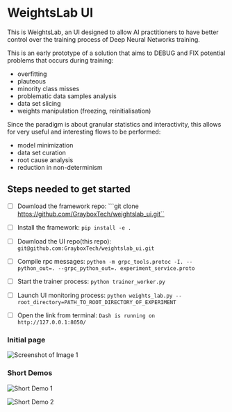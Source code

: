 # WeightsLab UI
This is WeightsLab, an UI designed to allow AI practitioners to have better
control over the training process of Deep Neural Networks training.

This is an early prototype of a solution that aims to DEBUG and FIX potential
problems that occurs during training:
* overfitting
* plauteous
* minority class misses
* problematic data samples analysis
* data set slicing
* weights manipulation (freezing, reinitialisation)

Since the paradigm is about granular statistics and interactivity, this allows
for very useful and interesting flows to be performed:
* model minimization
* data set curation
* root cause analysis
* reduction in non-determinism


## Steps needed to get started
- [ ] Download the framework repo:
```git clone https://github.com/GrayboxTech/weightslab_ui.git``
- [ ] Install the framework:
```pip install -e .```
- [ ] Download the UI repo(this repo):
```git@github.com:GrayboxTech/weightslab_ui.git```
- [ ] Compile rpc messages:
```python -m grpc_tools.protoc -I. --python_out=. --grpc_python_out=. experiment_service.proto```
- [ ] Start the trainer process:
```python trainer_worker.py```
- [ ] Launch UI monitoring process:
```python weights_lab.py --root_directory=PATH_TO_ROOT_DIRECTORY_OF_EXPERIMENT```
- [ ] Open the link from terminal:
``` Dash is running on http://127.0.0.1:8050/ ```


### Initial page
![Screenshot of Image 1](screen-shots/hyper_and_plots.png)

### Short Demos
![Short Demo 1](screen-shots/reinits.gif)

![Short Demo 2](screen-shots/data-model-manipulation.gif)


